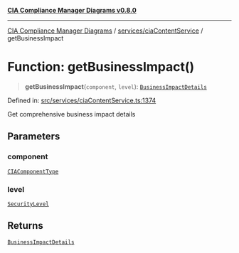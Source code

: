 [**CIA Compliance Manager Diagrams v0.8.0**](../../../README.md)

***

[CIA Compliance Manager Diagrams](../../../modules.md) / [services/ciaContentService](../README.md) / getBusinessImpact

# Function: getBusinessImpact()

> **getBusinessImpact**(`component`, `level`): [`BusinessImpactDetails`](../../../types/cia-services/interfaces/BusinessImpactDetails.md)

Defined in: [src/services/ciaContentService.ts:1374](https://github.com/Hack23/cia-compliance-manager/blob/791b5a1b6e700c8b8480de209374e4cb1086330d/src/services/ciaContentService.ts#L1374)

Get comprehensive business impact details

## Parameters

### component

[`CIAComponentType`](../../../types/cia-services/type-aliases/CIAComponentType.md)

### level

[`SecurityLevel`](../../../types/cia/type-aliases/SecurityLevel.md)

## Returns

[`BusinessImpactDetails`](../../../types/cia-services/interfaces/BusinessImpactDetails.md)
